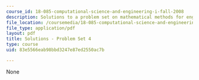 ```yaml
---
course_id: 18-085-computational-science-and-engineering-i-fall-2008
description: Solutions to a problem set on mathematical methods for engineers.
file_location: /coursemedia/18-085-computational-science-and-engineering-i-fall-2008/83e5566eab98bbd3247e87ed2550ac7b_pset4.pdf
file_type: application/pdf
layout: pdf
title: Solutions - Problem Set 4
type: course
uid: 83e5566eab98bbd3247e87ed2550ac7b

---
```

None